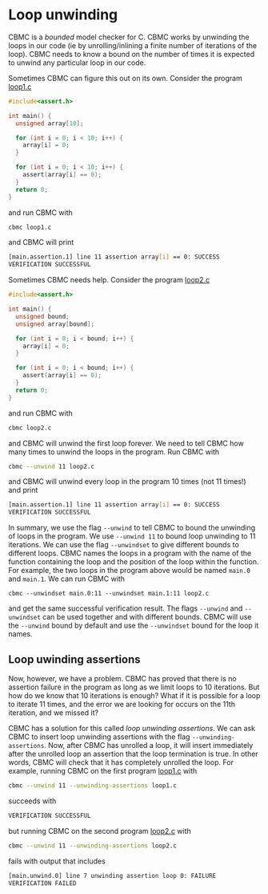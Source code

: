 # Loop unwinding

CBMC is a *bounded* model checker for C.  CBMC works
by unwinding the loops in our code (ie by unrolling/inlining a finite number of iterations of the loop). CBMC needs to know a bound on the number of times it is expected to unwind any particular
loop in our code.

Sometimes CBMC can figure this out on its own.
Consider the program [loop1.c](examples/assertions/loop1.c)

```c
#include<assert.h>

int main() {
  unsigned array[10];

  for (int i = 0; i < 10; i++) {
    array[i] = 0;
  }

  for (int i = 0; i < 10; i++) {
    assert(array[i] == 0);
  }
  return 0;
}
```

and run CBMC with

```bash
cbmc loop1.c
```

and CBMC will print

```bash
[main.assertion.1] line 11 assertion array[i] == 0: SUCCESS
VERIFICATION SUCCESSFUL
```

Sometimes CBMC needs help.  Consider the program [loop2.c](examples/assertions/loop2.c)

```c
#include<assert.h>

int main() {
  unsigned bound;
  unsigned array[bound];

  for (int i = 0; i < bound; i++) {
    array[i] = 0;
  }

  for (int i = 0; i < bound; i++) {
    assert(array[i] == 0);
  }
  return 0;
}
```

and run CBMC with

```bash
cbmc loop2.c
```

and CBMC will unwind the first loop forever.  We need to tell CBMC how
many times to unwind the loops in the program.
Run CBMC with

```bash
cbmc --unwind 11 loop2.c
```

and CBMC will unwind every loop in the program 10 times (not 11 times!) and
print

```bash
[main.assertion.1] line 11 assertion array[i] == 0: SUCCESS
VERIFICATION SUCCESSFUL
```

In summary, we use the flag `--unwind` to tell CBMC to bound the
unwinding of loops in the program.  We use `--unwind 11` to bound loop
unwinding to 11 iterations.  We can use the flag `--unwindset` to give
different bounds to different loops.  CBMC names the loops in a
program with the name of the function containing the loop and the
position of the loop within the function.  For example, the two loops in the
program above would be named `main.0` and `main.1`.  We can run CBMC with
```
cbmc --unwindset main.0:11 --unwindset main.1:11 loop2.c
```
and get the same successful verification result.  The flags `--unwind` and
`--unwindset` can be used together and with different bounds.
CBMC will use the `--unwind` bound
by default and use the `--unwindset` bound for the loop it names.

## Loop uwinding assertions

Now, however, we have a problem.  CBMC has proved that there is no assertion
failure in the program as long as we limit loops to 10 iterations.  But
how do we know that 10 iterations is enough?  What if it is possible for a
loop to iterate 11 times, and the error we are looking for occurs on the
11th iteration, and we missed it?

CBMC has a solution for this called *loop unwinding assertions*.
We can ask CBMC to insert loop unwinding assertions with the flag
`--unwinding-assertions`.
Now, after CBMC has unrolled a loop, it will insert immediately after the
unrolled loop an assertion that the loop termination is true.  In other words,
CBMC will check that it has completely unrolled the loop.
For example, running
CBMC on the first program [loop1.c](examples/assertions/loop1.c) with

```bash
cbmc --unwind 11 --unwinding-assertions loop1.c
```

succeeds with

```bash
VERIFICATION SUCCESSFUL
```

but running CBMC on the second program [loop2.c](examples/assertions/loop2.c) with

```bash
cbmc --unwind 11 --unwinding-assertions loop2.c
```

fails with output that includes

```bash
[main.unwind.0] line 7 unwinding assertion loop 0: FAILURE
VERIFICATION FAILED
```
